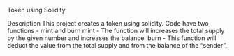 Token using Solidity

Description
This project creates a token using solidity.
Code have two functions - mint and burn
mint - The function will increases the total supply by the given number and increases the balance.
burn - This function will deduct the value from the total supply and from the balance of the “sender”.

